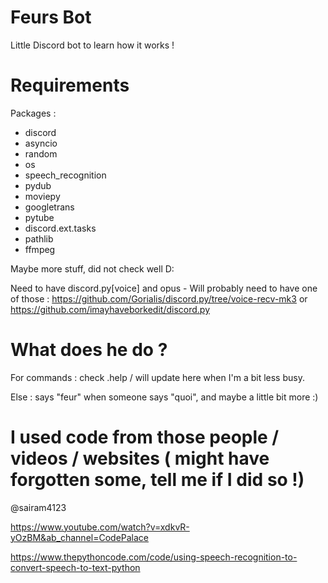 # Feurs Bot
Little Discord bot to learn how it works !

# Requirements

Packages :
- discord
- asyncio
- random
- os
- speech_recognition
- pydub
- moviepy
- googletrans
- pytube
- discord.ext.tasks
- pathlib
- ffmpeg

Maybe more stuff, did not check well D:

Need to have discord.py[voice] and opus - Will probably need to have one of those : https://github.com/Gorialis/discord.py/tree/voice-recv-mk3 or https://github.com/imayhaveborkedit/discord.py

# What does he do ?

For commands : check .help / will update here when I'm a bit less busy.

Else : says "feur" when someone says "quoi", and maybe a little bit more :)

# I used code from those people / videos / websites ( might have forgotten some, tell me if I did so !)

@sairam4123

https://www.youtube.com/watch?v=xdkvR-yOzBM&ab_channel=CodePalace

https://www.thepythoncode.com/code/using-speech-recognition-to-convert-speech-to-text-python
